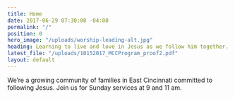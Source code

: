 ```yaml
---
title: Home
date: 2017-06-29 07:30:00 -04:00
permalink: "/"
position: 0
hero_image: "/uploads/worship-leading-alt.jpg"
heading: Learning to live and love in Jesus as we follow him together.
latest_file: "/uploads/10152017_MCCProgram_proof2.pdf"
layout: default
---
```


We’re a growing community of families in East Cincinnati committed to following Jesus. Join us for Sunday services at 9 and 11 am.
